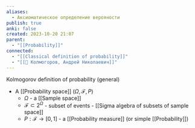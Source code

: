 ```yaml
---
aliases:
  - Аксиоматическое определение верояности
publish: true
anki: false
created: 2023-10-20 21:07
parent:
  - "[[Probability]]"
connected:
  - "[[Classical definition of probability]]"
  - "[[👤 Колмогоров, Андрей Николаевич]]"
---
```

Kolmogorov definition of probability (general)
- A [[Probability space]] $(\Omega, \mathcal{F}, P)$ 
	- $\Omega$ - a [[Sample space]] 
	- $\mathcal{F} \subset 2^{\Omega}$  - subset of events - [[Sigma algebra of subsets of sample space]]
	- $P: \mathcal{F} \rightarrow [0, 1]$ - a [[Probability measure]] (or simple [[Probability]])














